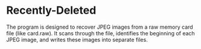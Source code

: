 # Recently-Deleted
The program is designed to recover JPEG images from a raw memory card file (like card.raw). It scans through the file, identifies the beginning of each JPEG image, and writes these images into separate files.
